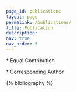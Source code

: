 ```yaml
---
page_id: publications
layout: page
permalink: /publications/
title: Publication
description: 
nav: true
nav_order: 3
---
```


\* Equal Contribution 

† Corresponding Author

<!-- _pages/publications.md -->
<div class="publications">

{% bibliography %}

</div>

